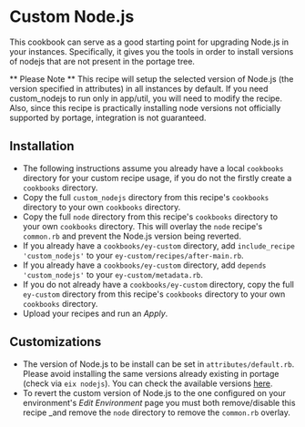 # Custom Node.js

This cookbook can serve as a good starting point for upgrading Node.js in your instances.
Specifically, it gives you the tools in order to install versions of nodejs that are not present in the portage tree.

** Please Note ** This recipe will setup the selected version of Node.js (the version specified in attributes) in all instances by default. If you need custom_nodejs to run only in app/util, you will need to modify the recipe. Also, since this recipe is practically installing node versions not officially supported by portage, integration is not guaranteed.  

## Installation

* The following instructions assume you already have a local `cookbooks` directory for your custom recipe usage, if you do not the firstly create a `cookbooks` directory.
* Copy the full `custom_nodejs` directory from this recipe's `cookbooks` directory to your own `cookbooks` directory.
* Copy the full `node` directory from this recipe's `cookbooks` directory to your own `cookbooks` directory. This will overlay the `node` recipe's `common.rb` and prevent the Node.js version being reverted.
* If you already have a `cookbooks/ey-custom` directory, add `include_recipe 'custom_nodejs'` to your `ey-custom/recipes/after-main.rb`.
* If you already have a `cookbooks/ey-custom` directory, add `depends 'custom_nodejs'` to your `ey-custom/metadata.rb`.
* If you do not already have a `cookbooks/ey-custom` directory, copy the full `ey-custom` directory from this recipe's `cookbooks` directory to your own `cookbooks` directory.
* Upload your recipes and run an _Apply_.

## Customizations

* The version of Node.js to be install can be set in `attributes/default.rb`. Please avoid installing the same versions already existing in portage (check via `eix nodejs`). You can check the available versions [here](https://nodejs.org/en/download/releases/). 
* To revert the custom version of Node.js to the one configured on your environment's _Edit Environment_ page you must both remove/disable this recipe _and remove the `node` directory to remove the `common.rb` overlay.
